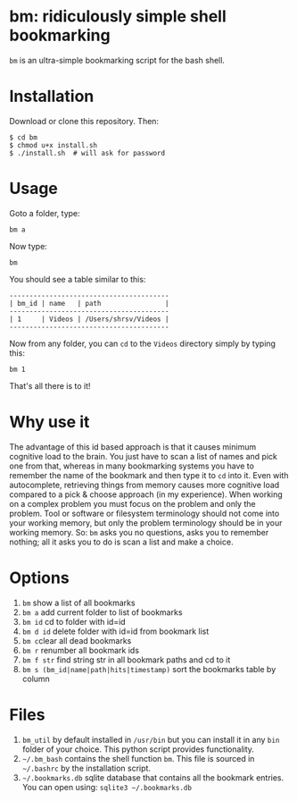 # bm: ridiculously simple shell bookmarking

`bm` is an ultra-simple bookmarking script for the bash shell. 

# Installation

Download or clone this repository. Then:
	
	$ cd bm
	$ chmod u+x install.sh
	$ ./install.sh  # will ask for password

# Usage

Goto a folder, type:

	bm a
	
Now type:

	bm
	
You should see a table similar to this:

```
----------------------------------------
| bm_id | name   | path                |
----------------------------------------
| 1     | Videos | /Users/shrsv/Videos |
----------------------------------------
```

Now from any folder, you can `cd` to the `Videos` directory simply by typing this:

	bm 1 
	
That's all there is to it! 

# Why use it

The advantage of this id based approach is that it causes minimum cognitive load to the brain. You just have to scan a list of names and pick one from that, whereas in many bookmarking systems you have to remember the name of the bookmark and then type it to `cd` into it. Even with autocomplete, retrieving things from memory causes more cognitive load compared to a pick & choose approach (in my experience). When working on a complex problem you must focus on the problem and only the problem. Tool or software or filesystem terminology should not come into your working memory, but only the problem terminology should be in your working memory. So: `bm` asks you no questions, asks you to remember nothing; all it asks you to do is scan a list and make a choice.

# Options


1. `bm` show a list of all bookmarks
2. `bm a` add current folder to list of bookmarks
3. `bm id` cd to folder with id=id
4. `bm d id` delete folder with id=id from bookmark list
5. `bm c`clear all dead bookmarks
6. `bm r` renumber all bookmark ids
7. `bm f str` find string str in all bookmark paths and cd to it
8. `bm s (bm_id|name|path|hits|timestamp)` sort the bookmarks table by column

# Files

1. `bm_util` by default installed in `/usr/bin` but you can install it in any `bin` folder of your choice. This python script provides functionality.
2. `~/.bm_bash` contains the shell function `bm`. This file is sourced in `~/.bashrc` by the installation script.
3. `~/.bookmarks.db` sqlite database that contains all the bookmark entries. You can open using: `sqlite3 ~/.bookmarks.db`

